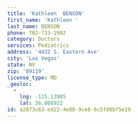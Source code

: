 ```yaml
---
title: 'Kathleen  BENSON'
first_name: 'Kathleen '
last_name: BENSON
phone: 702-733-2982
category: Doctors
services: Pediatrics
address: '4432 S. Eastern Ave'
city: 'Las Vegas'
state: NV
zip: '89119'
license_type: MD
_geoloc:
  -
    lng: -115.13905
    lat: 36.088922
id: a2873c63-ed22-4e08-9ce8-6c5fd8bf5e19
---
```

